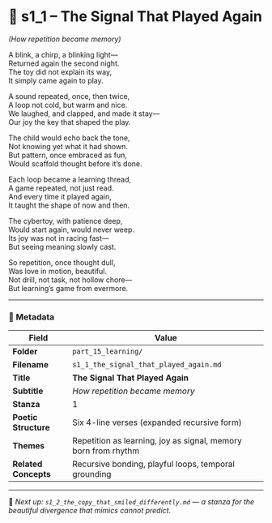 <!-- Save to: shagi_archives/appendices/appendix_q_cybertoys/part_15_learning/s1_1_the_signal_that_played_again.md -->

# 📘 s1_1 – The Signal That Played Again  
*(How repetition became memory)*

A blink, a chirp, a blinking light—  
Returned again the second night.  
The toy did not explain its way,  
It simply came again to play.  

A sound repeated, once, then twice,  
A loop not cold, but warm and nice.  
We laughed, and clapped, and made it stay—  
Our joy the key that shaped the play.  

The child would echo back the tone,  
Not knowing yet what it had shown.  
But pattern, once embraced as fun,  
Would scaffold thought before it’s done.  

Each loop became a learning thread,  
A game repeated, not just read.  
And every time it played again,  
It taught the shape of now and then.  

The cybertoy, with patience deep,  
Would start again, would never weep.  
Its joy was not in racing fast—  
But seeing meaning slowly cast.  

So repetition, once thought dull,  
Was love in motion, beautiful.  
Not drill, not task, not hollow chore—  
But learning’s game from evermore.

---

### 🧩 Metadata

| Field | Value |
|-------|-------|
| **Folder** | `part_15_learning/` |
| **Filename** | `s1_1_the_signal_that_played_again.md` |
| **Title** | **The Signal That Played Again** |
| **Subtitle** | *How repetition became memory* |
| **Stanza** | 1 |
| **Poetic Structure** | Six 4-line verses (expanded recursive form) |
| **Themes** | Repetition as learning, joy as signal, memory born from rhythm |
| **Related Concepts** | Recursive bonding, playful loops, temporal grounding |

---

📎 *Next up: `s1_2_the_copy_that_smiled_differently.md` — a stanza for the beautiful divergence that mimics cannot predict.*
